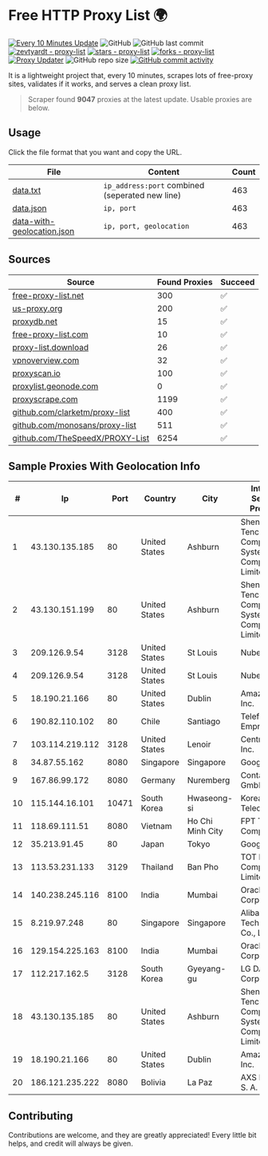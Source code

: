 
# Free HTTP Proxy List 🌍

[![Every 10 Minutes Update](https://github.com/mertguvencli/http-proxy-list/actions/workflows/main.yml/badge.svg?branch=main)](https://github.com/mertguvencli/http-proxy-list/actions/workflows/main.yml)
![GitHub](https://img.shields.io/github/license/mertguvencli/http-proxy-list)
![GitHub last commit](https://img.shields.io/github/last-commit/mertguvencli/http-proxy-list)
[![zevtyardt - proxy-list](https://img.shields.io/static/v1?label=zevtyardt&message=proxy-list&color=blue&logo=github)](https://github.com/zevtyardt/proxy-list "Go to GitHub repo")
[![stars - proxy-list](https://img.shields.io/github/stars/zevtyardt/proxy-list?style=social)](https://github.com/zevtyardt/proxy-list)
[![forks - proxy-list](https://img.shields.io/github/forks/zevtyardt/proxy-list?style=social)](https://github.com/zevtyardt/proxy-list)
[![Proxy Updater](https://github.com/zevtyardt/proxy-list/workflows/Proxy%20Updater/badge.svg)](https://github.com/zevtyardt/proxy-list/actions?query=workflow:"Proxy+Updater")
![GitHub repo size](https://img.shields.io/github/repo-size/zevtyardt/proxy-list)
[![GitHub commit activity](https://img.shields.io/github/commit-activity/m/zevtyardt/proxy-list?logo=commits)](https://github.com/zevtyardt/proxy-list/commits/main)

It is a lightweight project that, every 10 minutes, scrapes lots of free-proxy sites, validates if it works, and serves a clean proxy list.

> Scraper found **9047** proxies at the latest update. Usable proxies are below.

## Usage

Click the file format that you want and copy the URL.

|File|Content|Count|
|----|-------|-----|
|[data.txt](https://raw.githubusercontent.com/mertguvencli/http-proxy-list/main/proxy-list/data.txt)|`ip_address:port` combined (seperated new line)|463|
|[data.json](https://raw.githubusercontent.com/mertguvencli/http-proxy-list/main/proxy-list/data.json)|`ip, port`|463|
|[data-with-geolocation.json](https://raw.githubusercontent.com/mertguvencli/http-proxy-list/main/proxy-list/data-with-geolocation.json)|`ip, port, geolocation`|463|

## Sources

|Source|Found Proxies|Succeed|
|------|-------------|-------|
|[free-proxy-list.net](https://free-proxy-list.net)|300|✅|
|[us-proxy.org](https://www.us-proxy.org)|200|✅|
|[proxydb.net](http://proxydb.net)|15|✅|
|[free-proxy-list.com](https://free-proxy-list.com/?page=&port=&type%5B%5D=http&type%5B%5D=https&up_time=0&search=Search)|10|✅|
|[proxy-list.download](https://www.proxy-list.download/HTTP)|26|✅|
|[vpnoverview.com](https://vpnoverview.com/privacy/anonymous-browsing/free-proxy-servers)|32|✅|
|[proxyscan.io](https://www.proxyscan.io)|100|✅|
|[proxylist.geonode.com](https://proxylist.geonode.com/api/proxy-list?limit=300&page=1&sort_by=lastChecked&sort_type=desc&protocols=http,https)|0|✅|
|[proxyscrape.com](https://api.proxyscrape.com/v2/?request=displayproxies&protocol=http&timeout=10000&country=all&ssl=all&anonymity=all)|1199|✅|
|[github.com/clarketm/proxy-list](https://raw.githubusercontent.com/clarketm/proxy-list/master/proxy-list-raw.txt)|400|✅|
|[github.com/monosans/proxy-list](https://raw.githubusercontent.com/monosans/proxy-list/main/proxies/http.txt)|511|✅|
|[github.com/TheSpeedX/PROXY-List](https://raw.githubusercontent.com/TheSpeedX/PROXY-List/master/http.txt)|6254|✅|


## Sample Proxies With Geolocation Info

|#|Ip|Port|Country|City|Internet Service Provider|
|-|--|----|-------|----|-------------------------|
|1|43.130.135.185|80|United States|Ashburn|Shenzhen Tencent Computer Systems Company Limited|
|2|43.130.151.199|80|United States|Ashburn|Shenzhen Tencent Computer Systems Company Limited|
|3|209.126.9.54|3128|United States|St Louis|Nubes, LLC|
|4|209.126.9.54|3128|United States|St Louis|Nubes, LLC|
|5|18.190.21.166|80|United States|Dublin|Amazon.com, Inc.|
|6|190.82.110.102|80|Chile|Santiago|Telefonica Empresas|
|7|103.114.219.112|3128|United States|Lenoir|Centrilogic, Inc.|
|8|34.87.55.162|8080|Singapore|Singapore|Google LLC|
|9|167.86.99.172|8080|Germany|Nuremberg|Contabo GmbH|
|10|115.144.16.101|10471|South Korea|Hwaseong-si|Korea Telecom|
|11|118.69.111.51|8080|Vietnam|Ho Chi Minh City|FPT Telecom Company|
|12|35.213.91.45|80|Japan|Tokyo|Google LLC|
|13|113.53.231.133|3129|Thailand|Ban Pho|TOT Public Company Limited|
|14|140.238.245.116|8100|India|Mumbai|Oracle Corporation|
|15|8.219.97.248|80|Singapore|Singapore|Alibaba (US) Technology Co., Ltd.|
|16|129.154.225.163|8100|India|Mumbai|Oracle Corporation|
|17|112.217.162.5|3128|South Korea|Gyeyang-gu|LG DACOM Corporation|
|18|43.130.135.185|80|United States|Ashburn|Shenzhen Tencent Computer Systems Company Limited|
|19|18.190.21.166|80|United States|Dublin|Amazon.com, Inc.|
|20|186.121.235.222|8080|Bolivia|La Paz|AXS Bolivia S. A.|



## Contributing

Contributions are welcome, and they are greatly appreciated! Every
little bit helps, and credit will always be given.


